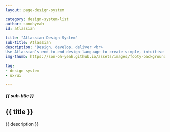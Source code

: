 ```yaml
---
layout: page-design-system

category: design-system-list
author: sonohyeah
id: atlassian

title: "Atlassian Design System"
sub-title: Atlassian
description: "Design, develop, deliver <br>
Use Atlassian’s end-to-end design language to create simple, intuitive and beautiful experiences."
img-thumb: https://son-oh-yeah.github.io/assets/images/footy-background.jpg

tag:
- design system
- ux/ui

---
```



<h5 class="card-subtitle mb-2 text-muted text-uppercase">{{ sub-title }}</h5>
<h2 class="card-title">{{ title }}</h2>

<!-- ![Picture 1](/assets/images/design-system/atlassian-homepage@2x.png) -->

{{ description }}
